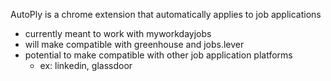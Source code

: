 AutoPly is a chrome extension that automatically applies to job applications

- currently meant to work with myworkdayjobs
- will make compatible with greenhouse and jobs.lever
- potential to make compatible with other job application platforms
  - ex: linkedin, glassdoor
